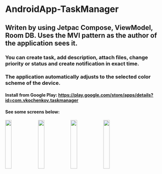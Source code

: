 # AndroidApp-TaskManager

## Writen by using Jetpac Compose, ViewModel, Room DB. Uses the MVI pattern as the author of the application sees it.

### You can create task, add description, attach files, change priority or status and create notification in exact time. 
### The application automatically adjusts to the selected color scheme of the device.

#### Install from Google Play: https://play.google.com/store/apps/details?id=com.vkochenkov.taskmanager

#### See some screens below:

<p align="left">
  <img src='https://user-images.githubusercontent.com/107124959/218312610-004ab8b6-8956-472c-bde5-595da03be3d3.jpg' width='20%'>
  <img src='https://user-images.githubusercontent.com/107124959/218312613-766980ad-18fb-4cb4-912e-d65082f3c2a8.jpg' width='20%'>
  <img src='https://user-images.githubusercontent.com/107124959/218312615-a43ab749-5db6-437c-b858-e8674bf7c0c8.jpg' width='20%'>
  <img src='https://user-images.githubusercontent.com/107124959/218312616-c2caba2f-d4d3-4037-b38d-084899e32410.jpg' width='20%'>
</p>
